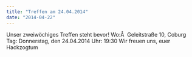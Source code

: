 ```yaml
---
title: "Treffen am 24.04.2014"
date: "2014-04-22"
---
```


Unser zweiwöchiges Treffen steht bevor! Wo:Â  Geleitstraße 10, Coburg Tag: Donnerstag, den 24.04.2014 Uhr: 19:30 Wir freuen uns, euer Hackzogtum
